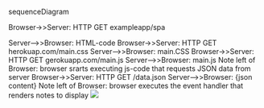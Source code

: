 sequenceDiagram

Browser->>Server: HTTP GET exampleapp/spa



Server-->>Browser: HTML-code
Browser->>Server: HTTP GET herokuap.com/main.css
Server-->>Browser: main.CSS
Browser->>Server: HTTP GET gerokuapp.com/main.js
Server-->>Browser: main.js
Note left of Browser: browser srarts executing js-code that requests JSON data from server
Browser->>Server: HTTP GET /data.json
Server-->>Browser: {json content}
Note left of Browser: browser executes the event handler that renders notes to display
[![](https://mermaid.ink/img/pako:eNqFUsFu2zAM_RVC5yZeki5tfehhW9Fh2LoBztEXxqJtdbbkSVS2IPC_j3LSoIcihS4E3-PjI8WDqpwmlatAfyLZir4YbDz2pS3tJ-_-BvKz-_uC_I58Dl83m1_w-LAB-of90BEOQxYGTOT0jrSZFJxKU8WP77PU4qJcS979jjjMK9dnPRo7r0J4U28CPxfFRbnmJPdK7_mCXMKeHBN0VDO4Gs7w9hhA8Og5yNRURTa2gecwDQXcIoNPqwuCfyt-PoFGRqi96yFM_S46zRJbDLi3t3dICFTOMlke33N5tEdBXBHQTkqgRas7gU4-rSYfwLqJ5ECbMHS4L626Uj15WYaWSziUFqBUItJTqXIJNdUYOy5VaUehYmRX7G2lcvaRrlQcZIqXw1F5jV04Zx-0YefPyc6hWFD5QfF-SGfXmMAiKSPWpkn56DtJt8xDyLMswfPGcBu3018Go1v5inZ3t87Wy_UtLle0vlnhx9VKV9vF3W29vF7U-ubDYolqHMf_4bMCwg?type=png)](https://mermaid.live/edit#pako:eNqFUsFu2zAM_RVC5yZeki5tfehhW9Fh2LoBztEXxqJtdbbkSVS2IPC_j3LSoIcihS4E3-PjI8WDqpwmlatAfyLZir4YbDz2pS3tJ-_-BvKz-_uC_I58Dl83m1_w-LAB-of90BEOQxYGTOT0jrSZFJxKU8WP77PU4qJcS979jjjMK9dnPRo7r0J4U28CPxfFRbnmJPdK7_mCXMKeHBN0VDO4Gs7w9hhA8Og5yNRURTa2gecwDQXcIoNPqwuCfyt-PoFGRqi96yFM_S46zRJbDLi3t3dICFTOMlke33N5tEdBXBHQTkqgRas7gU4-rSYfwLqJ5ECbMHS4L626Uj15WYaWSziUFqBUItJTqXIJNdUYOy5VaUehYmRX7G2lcvaRrlQcZIqXw1F5jV04Zx-0YefPyc6hWFD5QfF-SGfXmMAiKSPWpkn56DtJt8xDyLMswfPGcBu3018Go1v5inZ3t87Wy_UtLle0vlnhx9VKV9vF3W29vF7U-ubDYolqHMf_4bMCwg)